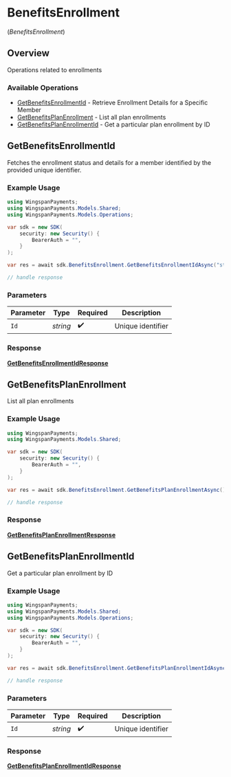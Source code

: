 # BenefitsEnrollment
(*BenefitsEnrollment*)

## Overview

Operations related to enrollments

### Available Operations

* [GetBenefitsEnrollmentId](#getbenefitsenrollmentid) - Retrieve Enrollment Details for a Specific Member
* [GetBenefitsPlanEnrollment](#getbenefitsplanenrollment) - List all plan enrollments
* [GetBenefitsPlanEnrollmentId](#getbenefitsplanenrollmentid) - Get a particular plan enrollment by ID

## GetBenefitsEnrollmentId

Fetches the enrollment status and details for a member identified by the provided unique identifier.

### Example Usage

```csharp
using WingspanPayments;
using WingspanPayments.Models.Shared;
using WingspanPayments.Models.Operations;

var sdk = new SDK(
    security: new Security() {
        BearerAuth = "",
    }
);

var res = await sdk.BenefitsEnrollment.GetBenefitsEnrollmentIdAsync("string");

// handle response
```

### Parameters

| Parameter          | Type               | Required           | Description        |
| ------------------ | ------------------ | ------------------ | ------------------ |
| `Id`               | *string*           | :heavy_check_mark: | Unique identifier  |


### Response

**[GetBenefitsEnrollmentIdResponse](../../Models/Operations/GetBenefitsEnrollmentIdResponse.md)**


## GetBenefitsPlanEnrollment

List all plan enrollments

### Example Usage

```csharp
using WingspanPayments;
using WingspanPayments.Models.Shared;

var sdk = new SDK(
    security: new Security() {
        BearerAuth = "",
    }
);

var res = await sdk.BenefitsEnrollment.GetBenefitsPlanEnrollmentAsync();

// handle response
```


### Response

**[GetBenefitsPlanEnrollmentResponse](../../Models/Operations/GetBenefitsPlanEnrollmentResponse.md)**


## GetBenefitsPlanEnrollmentId

Get a particular plan enrollment by ID

### Example Usage

```csharp
using WingspanPayments;
using WingspanPayments.Models.Shared;
using WingspanPayments.Models.Operations;

var sdk = new SDK(
    security: new Security() {
        BearerAuth = "",
    }
);

var res = await sdk.BenefitsEnrollment.GetBenefitsPlanEnrollmentIdAsync("string");

// handle response
```

### Parameters

| Parameter          | Type               | Required           | Description        |
| ------------------ | ------------------ | ------------------ | ------------------ |
| `Id`               | *string*           | :heavy_check_mark: | Unique identifier  |


### Response

**[GetBenefitsPlanEnrollmentIdResponse](../../Models/Operations/GetBenefitsPlanEnrollmentIdResponse.md)**

